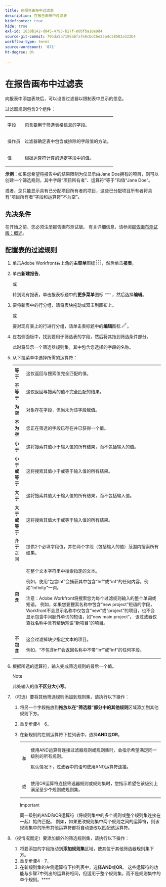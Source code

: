 ```yaml
---
title: 在报告画布中过滤表
description: 在报告画布中过滤表
hidefromtoc: true
hide: true
exl-id: 1838b142-d845-4795-b27f-80bfba18e9d4
source-git-commit: 70bda5a7186abfa7e8cbd26e25a4c58583a322b4
workflow-type: tm+mt
source-wordcount: '871'
ht-degree: 0%

---
```


# 在报告画布中过滤表

向报表中添加表块后，可以设置过滤器以限制表中显示的信息。

过滤器规则包含3个组件：

<table style="table-layout:auto"> 
 <col> 
 <col> 
 <tbody> 
  <tr> 
   <td role="rowheader">字段</td> 
   <td> <p>包含要用于筛选表格信息的字段。</p> </td> 
  </tr> 
  <tr> 
   <td role="rowheader">操作员</td> 
   <td> <p>过滤器确定表中包含或排除的字段值的方法。 </p> </td> 
  </tr> 
  <tr> 
   <td role="rowheader">值</td> 
   <td> <p>根据运算符计算的选定字段中的值。</p> </td> 
  </tr> 
 </tbody> 
</table>

**示例：**&#x200B;如果您希望将报告中的结果限制为仅显示由Jane Doe拥有的项目，则可以创建一个筛选规则，其中字段“项目所有者”、运算符“等于”和值“Jane Doe”。

或者，您只能显示具有已分配项目所有者的项目，这些已分配项目所有者将具有“项目所有者”字段和运算符“不为空”。

## 先决条件

在开始之前，您必须注册报告画布测试版。 有关详细信息，请参阅[报告画布测试版：概述](/help/quicksilver/product-announcements/betas/canvas-dashboards-beta/reporting-canvas-beta-overview.md)。

## 配置表的过滤规则

1. 单击Adobe Workfront右上角的&#x200B;**主菜单**&#x200B;图标![主菜单图标](assets/main-menu-icon.png)，然后单击&#x200B;**报表**。

1. 单击&#x200B;**新建报告**。

   或

   转到现有报表，单击报表标题中的&#x200B;**更多菜单**&#x200B;图标![更多图标](assets/more-icon.png)，然后选择&#x200B;**编辑**。

1. 要将新表中的行分组，请将表块拖动或双击到画布上。

   或

   要对现有表上的行进行分组，请单击表标题中的&#x200B;**编辑**&#x200B;图标![编辑图标](assets/edit-icon.png)。

1. 在右侧面板中，找到要用于筛选表的字段，然后将其拖到筛选条件部分。

   此时将显示一个筛选器规则集，其中包含您选择的字段的名称。

1. 从下拉菜单中选择所需的运算符：

   <table style="table-layout:auto"> 
    <col> 
    <col> 
    <tbody> 
     <tr> 
      <td role="rowheader"><strong>等于</strong> </td> 
      <td> <p>这仅返回与搜索值完全匹配的值。</p> </td> 
     </tr> 
     <tr> 
      <td role="rowheader"><strong>不等于</strong> </td> 
      <td> <p>这仅返回与搜索的值不完全匹配的结果。</p> </td> 
     </tr> 
     <tr> 
      <td role="rowheader"><strong>为空</strong> </td> 
      <td> <p>对象存在字段，但尚未为该字段赋值。</p> </td> 
     </tr> 
     <tr> 
      <td role="rowheader"><strong>不为空</strong> </td> 
      <td> <p>您正在筛选的字段已存在并已获得一个值。</p> </td> 
     </tr> 
     <tr> 
      <td role="rowheader"><strong>小于</strong> </td> 
      <td> <p>这将搜索其值小于输入值的所有结果，而不包括输入的值。</p> </td> 
     </tr> 
     <tr> 
      <td role="rowheader"><strong>小于或等于</strong> </td> 
      <td> <p>这将搜索其值小于或等于输入值的所有结果。</p> </td> 
     </tr> 
     <tr> 
      <td role="rowheader"><strong>大于</strong> </td> 
      <td> <p>这将搜索其值大于输入值的所有结果，而不包括输入值。</p> </td> 
     </tr> 
     <tr> 
      <td role="rowheader"><strong>大于或等于</strong> </td> 
      <td> <p>这将搜索其值大于或等于输入值的所有结果。</p> </td> 
     </tr> 
     <tr> 
      <td role="rowheader"><strong>介于</strong>之间 </td> 
      <td> <p>提供2个必填字段值，并在两个字段（包括输入的值）范围内搜索所有结果。</p> </td> 
     </tr> 
     <tr> 
      <td role="rowheader"><strong>包含</strong> </td> 
      <td> <p>在整个文本字符串中搜索指定的文本。</p> <p>例如，使用“包含Inf”会捕获其中包含“Inf”或“inf”的任何内容，例如“Infinity”一词。</p> <p>注意：Adobe Workfront将搜索您为每个过滤规则输入的整个单词或短语。 例如，如果您要搜索名称中包含“new project”短语的字段，Workfront不会显示名称中仅包含“new”或“project”的项目，也不会显示包含中间额外单词的短语，如“new main project”。 该过滤器仅查找名称中具有精确短语“新项目”的项目。</p> </td> 
     </tr> 
     <tr> 
      <td role="rowheader"><strong>不包含</strong> </td> 
      <td> <p>这会过滤掉缺少指定文本的项目。</p> <p>例如，“不包含inf”会返回名称中不带“Inf”或“inf”的任何字段。</p> </td> 
     </tr> 
    </tbody> 
   </table>

1. 根据所选的运算符，输入完成筛选规则的最后一个值。

   >[!NOTE]
   >
   >此处输入的值&#x200B;**不区分大小写**。

1. （可选）要将其他筛选规则添加到规则集，请执行以下操作：

   1. 将另一个字段拖放到&#x200B;**拖放以在“筛选器”部分中的其他规则**&#x200B;区域添加到其他规则下方。
   1. 重复步骤4 - 6。
   1. 在新规则的左侧运算符下拉列表中，选择&#x200B;**AND**&#x200B;或&#x200B;**OR**。

      <table style="table-layout:auto"> 
       <col> 
       </col> 
       <col> 
       </col> 
       <tbody> 
        <tr> 
         <td role="rowheader"> <p>和</p> </td> 
         <td> <p>使用AND运算符连接过滤器规则或规则集时，会指示希望满足同一级别的所有规则。</p> <p>默认情况下，过滤器中的语句使用AND运算符连接。</p> </td> 
        </tr> 
        <tr> 
         <td role="rowheader"> <p>或</p> </td> 
         <td> <p>使用OR运算符连接筛选器规则或规则集时，您指示希望在该级别上满足至少<strong>个</strong>规则或规则集。</p> </td> 
        </tr> 
       </tbody> 
      </table>

      >[!IMPORTANT]
      >
      >同一级别的AND和OR运算符（将规则集中的多个规则或整个规则集连接在一起）始终匹配。 例如，如果更改规则集中两个规则之间的运算符，则该规则集中的所有其他运算符都将自动更改以匹配该运算符。

1. （视情况而定）要添加额外的筛选规则集，请执行以下操作：

   1. 将要添加的字段拖动到&#x200B;**添加规则集**&#x200B;区域，使其位于其他筛选器规则集下方。
   1. 重复步骤4 - 7。
   1. 在新规则集的左侧运算符下拉列表中，选择&#x200B;**AND**&#x200B;或&#x200B;**OR**。 这些运算符的功能与步骤7中列出的运算符相同，但适用于整个规则集，而不是规则集中的单个规则。****
